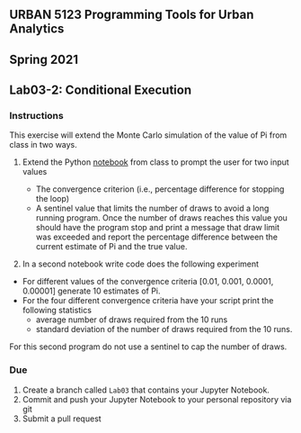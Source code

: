 ## URBAN 5123 Programming Tools for Urban Analytics
## Spring 2021
## Lab03-2: Conditional Execution

### Instructions

This exercise will extend the Monte Carlo simulation of the value of Pi from class in two ways.

1. Extend the Python [notebook] from class to prompt the user for two input values
   - The convergence criterion (i.e., percentage difference for stopping the loop)
   - A sentinel value that limits the number of draws to avoid a long running program. Once the number of draws reaches this value you should have the program stop and print a message that draw limit was exceeded and report the percentage difference between the current estimate of Pi and the true value.

2. In a second notebook write code does the following experiment
 
  - For different values of the convergence criteria [0.01, 0.001, 0.0001, 0.00001] generate 10 estimates of Pi.
  - For the four different convergence criteria have your script print the following statistics
    - average number of draws required from the 10 runs
    - standard deviation of the number of draws required from the 10 runs.

For this second program do not use a sentinel to cap the number of draws.

### Due

1. Create a branch called `Lab03` that contains your Jupyter Notebook.
2. Commit and push your Jupyter Notebook to your personal repository via git
3. Submit a pull request

[notebook]: https://github.com/qszhao/PTUA2021/blob/master/Lab03/simulate_pi.ipynb
